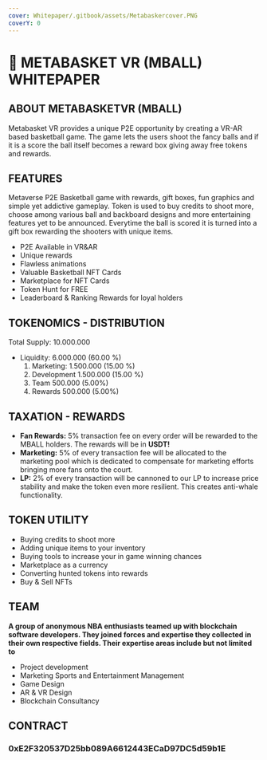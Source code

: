 ```yaml
---
cover: Whitepaper/.gitbook/assets/Metabaskercover.PNG
coverY: 0
---
```


# 🏀 METABASKET VR (MBALL) WHITEPAPER

## ABOUT METABASKETVR (MBALL)

Metabasket VR provides a unique P2E opportunity by creating a VR-AR based basketball game. The game lets the users shoot the fancy balls and if it is a score the ball itself becomes a reward box giving away free tokens and rewards.

## **FEATURES**

Metaverse P2E Basketball game with rewards, gift boxes, fun graphics and simple yet addictive gameplay. Token is used to buy credits to shoot more, choose among various ball and backboard designs and more entertaining features yet to be announced. Everytime the ball is scored it is turned into a gift box rewarding the shooters with unique items.

* P2E Available in VR\&AR
* Unique rewards
* Flawless animations
* Valuable Basketball NFT Cards
* Marketplace for NFT Cards
* Token Hunt for FREE
* Leaderboard & Ranking Rewards for loyal holders

## TOKENOMICS - DISTRIBUTION

Total Supply: 10.000.000

* Liquidity: 6.000.000 (60.00 %)
  1. Marketing: 1.500.000 (15.00 %)
  2. Development 1.500.000 (15.00 %)
  3. Team 500.000 (5.00%)
  4. Rewards 500.000 (5.00%)

## TAXATION - REWARDS

* **Fan Rewards:** 5% transaction fee on every order will be rewarded to the MBALL holders. The rewards will be in **USDT!**
* **Marketing:** 5% of every transaction fee will be allocated to the marketing pool which is dedicated to compensate for marketing efforts bringing more fans onto the court.
* **LP:** 2% of every transaction will be cannoned to our LP to increase price stability and make the token even more resilient. This creates anti-whale functionality.

## TOKEN UTILITY

* Buying credits to shoot more
* Adding unique items to your inventory
* Buying tools to increase your in game winning chances
* Marketplace as a currency
* Converting hunted tokens into rewards
* Buy & Sell NFTs

## TEAM

**A group of anonymous NBA enthusiasts teamed up with blockchain software developers. They joined forces and expertise they collected in their own respective fields. Their expertise areas include but not limited to**

* Project development
* Marketing Sports and Entertainment Management
* Game Design
* AR & VR Design
* Blockchain Consultancy

## **CONTRACT**

### 0xE2F320537D25bb089A6612443ECaD97DC5d59b1E
